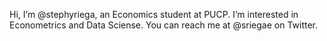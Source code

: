 Hi, I’m @stephyriega, an Economics student at PUCP. I’m interested in Econometrics and Data Sciense. You can reach me at @sriegae on Twitter. 

